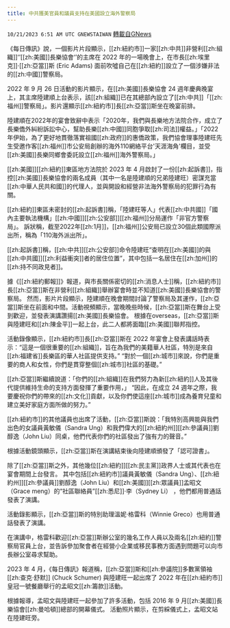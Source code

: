 ```yaml
---
title: 中共獲美官員和議員支持在美國設立海外警察局
---
```

`10/21/2023 6:51 AM UTC GNEWSTAIWAN` [轉載自GNews](https://gnews.org/articles/1862367)



《每日傳訊》說，一個影片片段顯示，[[zh:紐約市]]一家[[zh:中共]]非營利[[zh:組織]]‘’[[zh:美國]]長樂協會‘’的主席在 2022 年的一場晚會上，在市長[[zh:埃里克]]·[[zh:亞當]]斯 (Eric Adams) 面前吹噓自己在[[zh:紐約]]設立了一個涉嫌非法的[[zh:中國]]警察局。  

 2022 年 9 月 26 日活動的影片顯示，在[[zh:美國]]長樂協會 24 週年慶典晚宴上，其主席陸建順上台表示，該[[zh:組織]]已在其總部內設立了[[zh:中共]]「[[zh:福州]]警察局」。影片還顯示[[zh:紐約市]]長[[zh:亞當]]斯坐在晚宴前排。

  

 陸建順在2022年的宴會致辭中表示「2020年，我們與長樂地方法院合作，成立了長樂僑外糾紛訴訟中心，幫助長樂[[zh:中國]]同胞爭取[[zh:司法]]權益。」「2022年伊始，為了更好地貫徹落實祖國[[zh:政府]]的惠僑政策，我們協會理事陸建旺先生受邀作客[[zh:福州]]市公安局創辦的海外110網絡平台'天涯海角'欄目，並受[[zh:美國]]長樂同鄉會委託設立[[zh:福州]]海外警察局。」

  

[[zh:美國]][[zh:紐約]]東區地方法院於 2023 年 4 月啟封了一份[[zh:起訴書]]，指控[[zh:美國]]長樂協會的兩名成員（其中一名是陸建順的兄弟陸建旺）密謀充當[[zh:中華人民共和國]]的代理人，並與開設和經營非法海外警察局的犯罪行為有關。

  

[[zh:紐約]]東區未密封的[[zh:起訴書]]稱，「陸建旺等人」代表[[zh:中共國]]「國內主要執法機構」[[zh:中國]][[zh:公安部]][[zh:福州]]分局運作「非官方警察局」。 訴狀稱，截至2022年[[zh:1月]]，[[zh:福州]]公安局已設立30個此類國際派出所，稱為「110海外派出所」。

  

 [[zh:起訴書]]稱，[[zh:中共]][[zh:公安部]]命令陸建旺“查明在[[zh:美國]]的與[[zh:中共國]][[zh:利益衝突]]者的居住位置”，其中包括一名居住在[[zh:加州]]的[[zh:持不同政見者]]。

  

據《[[zh:紐約郵報]]》報道，與市長關係密切的[[zh:消息人士]]稱，[[zh:紐約市]]長[[zh:亞當]]斯在非營利[[zh:組織]]舉辦宴會時並不知道[[zh:美國]]長樂協會的警察局。 然而，影片片段顯示，陸建順在晚會期間討論了警察局及其運作，[[zh:亞當]]斯坐在前面和中間。活動視頻顯示，當晚晚些時候，[[zh:亞當]]斯在舞台上受到歡迎，並發表演講讚揚[[zh:美國]]長樂協會。 根據在overseas​​​​​​​​，[[zh:亞當]]斯與陸建旺和[[zh:陳金平]]一起上台，此二人都將面臨[[zh:美國]]聯邦指控。

  

活動錄像顯示，[[zh:紐約市]]長[[zh:亞當]]斯在 2022 年宴會上發表講話時表示：“這是一個很重要的[[zh:組織]]，旨在為我們的美籍華人社區，特別是來自[[zh:福建省]]長樂區的華人社區提供支持。”  “對於一個[[zh:城市]]來說，你們是重要的商人和女性，你們是貫穿整個[[zh:城市]]社區的基礎。”

[[zh:亞當]]斯繼續說道：「你們的[[zh:組織]]在我們努力為新[[zh:紐約]]人及其後代提供維持生命的支持方面發揮了重要作用，」 “因此，在成立 24 週年之際，我要慶祝你們的帶來的[[zh:文化]]貢獻，以及你們使這座[[zh:城市]]成為養育兒童和建立美好家庭方面所做的努力。”

  

[[zh:紐約市]]的其他議員也出席了活動，[[zh:亞當]]斯說：「我特別高興能與我們出色的女議員黃敏儀（Sandra Ung）和我們偉大的[[zh:紐約州]][[zh:參議員]]劉醇逸（John Liu）同桌，他們代表你們的社區發出了強有力的聲音。”

  

根據活動鏡頭顯示，[[zh:亞當]]斯在演講結束後向陸建順頒發了「認可證書」。

  

除了[[zh:亞當]]斯之外，其他幾位[[zh:紐約]][[zh:民主黨]]政界人士或其代表也在宴會期間上台發言。 其中包括[[zh:紐約市]]議員黃敏儀（Sandra Ung）、[[zh:紐約州]][[zh:參議員]]劉醇逸（John Liu）和[[zh:美國]][[zh:眾議員]]孟昭文（Grace meng）的“社區聯絡員”[[zh:悉尼]]·李（Sydney Li） ，他們都用普通話發表了演講。

  

活動錄影顯示，[[zh:亞當]]斯的特別助理溫妮·格雷科（Winnie Greco）也用普通話發表了演講。

  

在演講中，格雷科歡迎[[zh:亞當]]斯辦公室的幾名工作人員以及兩名[[zh:紐約]]警察局官員上台，並告訴參加聚會者在經營小企業或移民事務方面遇到問題可以向市長辦公室尋求幫助。

  

2023 年 4 月，《每日傳訊》報道稱，[[zh:亞當]]斯和[[zh:參議院]]多數黨領袖[[zh:查克·舒默]] (Chuck Schumer) 與陸建旺一起出席了 2022 年在[[zh:紐約市]]皇冠一號餐廳舉行的孟昭文[[zh:籌款]]活動。

  

 根據報導，孟昭文與陸建旺一起參加了許多活動，包括 2016 年 9 月[[zh:美國]]長樂協會[[zh:曼哈頓]]總部的開幕儀式。 活動照片顯示，在剪綵儀式上，孟昭文站在陸建旺旁。
